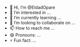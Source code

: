 - 👋 Hi, I’m @EldadOpare
- 👀 I’m interested in ...
- 🌱 I’m currently learning ...
- 💞️ I’m looking to collaborate on ...
- 📫 How to reach me ...
- 😄 Pronouns: ...
- ⚡ Fun fact: ...

<!---
EldadOpare/EldadOpare is a ✨ special ✨ repository because its `README.md` (this file) appears on your GitHub profile.
You can click the Preview link to take a look at your changes.
--->
